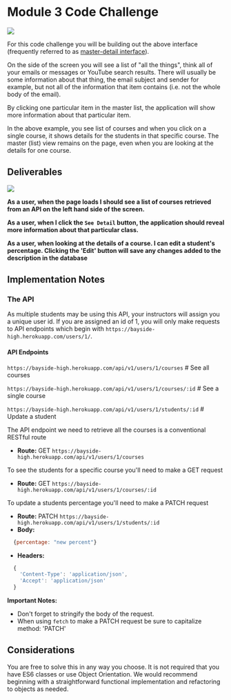 

# Module 3 Code Challenge

![](demo.gif)


For this code challenge you will be building out the above interface (frequently referred to as [master-detail interface](https://en.wikipedia.org/wiki/Master%E2%80%93detail_interface)). 

On the side of the screen you will see a list of "all the things", think all of your emails or messages or YouTube search results. There will usually be some information about that thing, the email subject and sender for example, but not all of the information that item contains (i.e. not the whole body of the email).

By clicking one particular item in the master list, the application will show more information about that particular item.

In the above example, you see list of courses and when you click on a single course, it shows details for the students in that specific course. The master (list) view remains on the page, even when you are looking at the details for one course.

## Deliverables

![](demo.gif)



**As a user, when the page loads I should see a list of courses retrieved from an API on the left hand side of the screen.**

**As a user, when I click the `See Detail` button, the application should reveal more information about that particular class.**

**As a user, when looking at the details of a course. I can edit a student's percentage. Clicking the 'Edit' button will save any changes added to the description in the database**


## Implementation Notes

### The API

As multiple students may be using this API, your instructors will assign you a unique user id. If you are assigned an id of 1, you will only make requests to API endpoints which begin with `https://bayside-high.herokuapp.com/users/1/`.

#### API Endpoints
`https://bayside-high.herokuapp.com/api/v1/users/1/courses` # See all courses

`https://bayside-high.herokuapp.com/api/v1/users/1/courses/:id` # See a single course

`https://bayside-high.herokuapp.com/api/v1/users/1/students/:id` # Update a student

The API endpoint we need to retrieve all the courses is a conventional RESTful route
* **Route:** GET `https://bayside-high.herokuapp.com/api/v1/users/1/courses`


To see the students for a specific course you'll need to make a GET request 
* **Route:** GET `https://bayside-high.herokuapp.com/api/v1/users/1/courses/:id`

To update a students percentage you'll need to make a PATCH request
* **Route:** PATCH `https://bayside-high.herokuapp.com/api/v1/users/1/students/:id`
* **Body:**
```js
  {percentage: "new percent"}
```
* **Headers:**
```js
  {
    'Content-Type': 'application/json',
    'Accept': 'application/json'
  }
  ```

  **Important Notes:**
  * Don't forget to stringify the body of the request.
  * When using `fetch` to make a PATCH request be sure to capitalize method: 'PATCH'


## Considerations

You are free to solve this in any way you choose. It is not required that you have ES6 classes or use Object Orientation. We would recommend beginning with a straightforward functional implementation and refactoring to objects as needed.
